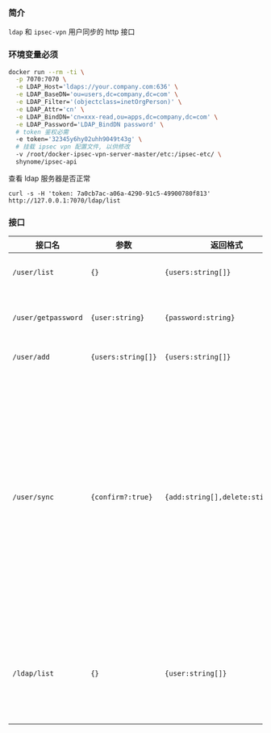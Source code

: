 ### 简介

`ldap` 和 `ipsec-vpn` 用户同步的 http 接口

### 环境变量必须

```sh
docker run --rm -ti \
  -p 7070:7070 \
  -e LDAP_Host='ldaps://your.company.com:636' \
  -e LDAP_BaseDN='ou=users,dc=company,dc=com' \
  -e LDAP_Filter='(objectclass=inetOrgPerson)' \
  -e LDAP_Attr='cn' \
  -e LDAP_BindDN='cn=xxx-read,ou=apps,dc=company,dc=com' \
  -e LDAP_Password='LDAP_BindDN password' \
  # token 鉴权必需
  -e token='32345y6hy02uhh9049t43g' \
  # 挂载 ipsec vpn 配置文件, 以供修改
  -v /root/docker-ipsec-vpn-server-master/etc:/ipsec-etc/ \
  shynome/ipsec-api
```

查看 ldap 服务器是否正常

```
curl -s -H 'token: 7a0cb7ac-a06a-4290-91c5-49900780f813' http://127.0.0.1:7070/ldap/list
```

### 接口

| 接口名              | 参数               | 返回格式                         | 说明                                                                                                                                      |
| ------------------- | ------------------ | -------------------------------- | ----------------------------------------------------------------------------------------------------------------------------------------- |
| `/user/list`        | `{}`               | `{users:string[]}`               | 获取服务器上的用户                                                                                                                        |
| `/user/getpassword` | `{user:string}`    | `{password:string}`              | 获取服务器上的用户密码                                                                                                                    |
| `/user/add`         | `{users:string[]}` | `{users:string[]}`               | 添加用户                                                                                                                                  |
| `/user/sync`        | `{confirm?:true}`  | `{add:string[],delete:stirng[]}` | 以 ldap 为基准同步用户, 不存在于 ldap 的用户会被删除, 不存在于服务器的用户会被添加, 传 `confirm` 才会执行操作, 不传只列出将要被操作的用户 |
| `/ldap/list`        | `{}`               | `{user:string[]}`                | 列出 ldap 上的用户, 同时可用来检测 ldap 服务是否可用                                                                                      |
